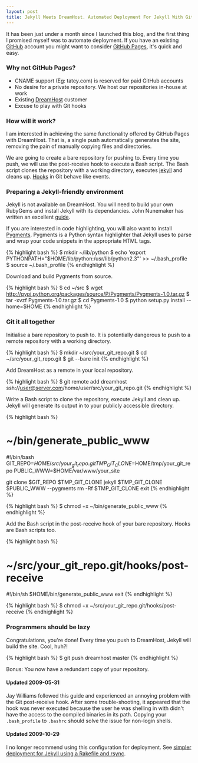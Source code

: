 ```yaml
---
layout: post
title: Jekyll Meets DreamHost. Automated Deployment For Jekyll With Git
---
```


It has been just under a month since I launched this blog, and the first thing I promised myself was to automate deployment. If you have an existing [GitHub](http://github.com) account you might want to consider [GitHub Pages](http://pages.github.com/), it's quick and easy.

### Why not GitHub Pages?

* CNAME support (Eg: tatey.com) is reserved for paid GitHub accounts
* No desire for a private repository. We host our repositories in-house at work
* Existing [DreamHost](http://dreamhost.com) customer
* Excuse to play with Git hooks

### How will it work?

I am interested in achieving the same functionality offered by GitHub Pages with DreamHost. That is, a single push automatically generates the site, removing the pain of manually copying files and directories.

We are going to create a bare repository for pushing to. Every time you push, we will use the post-receive hook to execute a Bash script. The Bash script clones the repository with a working directory, executes [jekyll](http://github.com/mojombo/jekyll/tree/master) and cleans up. [Hooks](http://www.kernel.org/pub/software/scm/git/docs/githooks.html) in Git behave like events.

### Preparing a Jekyll-friendly environment

Jekyll is not available on DreamHost. You will need to build your own RubyGems and install Jekyll with its dependancies. John Nunemaker has written an excellent [guide](http://www.railstips.org/blog/archives/2008/11/24/rubygems-yours-mine-and-ours/).

If you are interested in code highlighting, you will also want to install [Pygments](http://pygments.org/). Pygments is a Python syntax highlighter that Jekyll uses to parse and wrap your code snippets in the appropriate HTML tags.

{% highlight bash %}
$ mkdir ~/lib/python
$ echo 'export PYTHONPATH="$HOME/lib/python:/usr/lib/python2.3"' >> ~/.bash_profile
$ source ~/.bash_profile
{% endhighlight %}

Download and build Pygments from source.

{% highlight bash %}
$ cd ~/src
$ wget http://pypi.python.org/packages/source/P/Pygments/Pygments-1.0.tar.gz
$ tar -xvzf Pygments-1.0.tar.gz
$ cd Pygments-1.0
$ python setup.py install --home=$HOME
{% endhighlight %}

### Git it all together

Initialise a bare repository to push to. It is potentially dangerous to push to a remote repository with a working directory.

{% highlight bash %}
$ mkdir ~/src/your_git_repo.git
$ cd ~/src/your_git_repo.git
$ git --bare init
{% endhighlight %}

Add DreamHost as a remote in your local repository.

{% highlight bash %}
$ git remote add dreamhost ssh://user@server.com/home/user/src/your_git_repo.git
{% endhighlight %}

Write a Bash script to clone the repository, execute Jekyll and clean up. Jekyll will generate its output in to your publicly accessible directory.

{% highlight bash %}
# ~/bin/generate_public_www
#!/bin/bash
GIT_REPO=$HOME/src/your_git_repo.git
TMP_GIT_CLONE=$HOME/tmp/your_git_repo
PUBLIC_WWW=$HOME/var/www/your_site

git clone $GIT_REPO $TMP_GIT_CLONE
jekyll $TMP_GIT_CLONE $PUBLIC_WWW --pygments
rm -Rf $TMP_GIT_CLONE
exit
{% endhighlight %}

{% highlight bash %}
$ chmod +x ~/bin/generate_public_www
{% endhighlight %}

Add the Bash script in the post-receive hook of your bare repository. Hooks are Bash scripts too.

{% highlight bash %}
# ~/src/your_git_repo.git/hooks/post-receive
#!/bin/sh
$HOME/bin/generate_public_www
exit
{% endhighlight %}

{% highlight bash %}
$ chmod +x ~/src/your_git_repo.git/hooks/post-receive
{% endhighlight %}

### Programmers should be lazy

Congratulations, you're done! Every time you push to DreamHost, Jekyll will build the site. Cool, huh?!

{% highlight bash %}
$ git push dreamhost master
{% endhighlight %}

Bonus: You now have a redundant copy of your repository.

#### Updated 2009-05-31

Jay Williams followed this guide and experienced an annoying problem with the Git post-receive hook. After some trouble-shooting, it appeared that the hook was never executed because the user he was shelling in with didn't have the access to the compiled binaries in its path. Copying your `.bash_profile` to `.bashrc` should solve the issue for non-login shells.

#### Updated 2009-10-29 

I no longer recommend using this configuration for deployment. See [simpler deployment for Jekyll using a Rakefile and rsync](/2009/10/29/simpler-deployment-for-jekyll-using-a-rakefile-and-rsync/).
